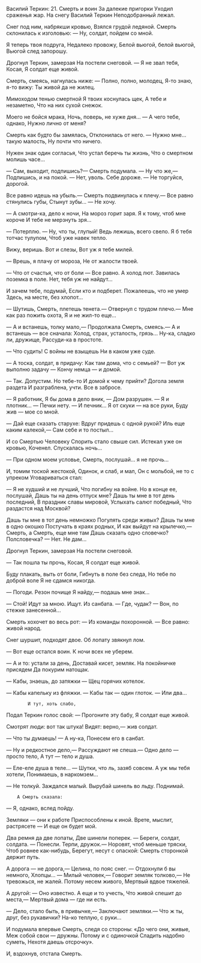 Василий Теркин: 21. Смерть и воин
За далекие пригорки
Уходил сраженья жар.
На снегу Василий Теркин
Неподобранный лежал.

Снег под ним, набрякши кровью,
Взялся грудой ледяной.
Смерть склонилась к изголовью:
— Ну, солдат, пойдем со мной.

Я теперь твоя подруга,
Недалеко провожу,
Белой вьюгой, белой вьюгой,
Вьюгой след запорошу.

Дрогнул Теркин, замерзая
На постели снеговой.
— Я не звал тебя, Косая,
Я солдат еще живой.

Смерть, смеясь, нагнулась ниже:
— Полно, полно, молодец,
Я-то знаю, я-то вижу:
Ты живой да не жилец.

Мимоходом тенью смертной
Я твоих коснулась щек,
А тебе и незаметно,
Что на них сухой снежок.

Моего не бойся мрака,
Ночь, поверь, не хуже дня...
— А чего тебе, однако,
Нужно лично от меня?

Смерть как будто бы замялась,
Отклонилась от него.
— Нужно мне... такую малость,
Ну почти что ничего.

Нужен знак один согласья,
Что устал беречь ты жизнь,
Что о смертном молишь часе...

— Сам, выходит, подпишись?—
Смерть подумала.
— Ну что же,—
Подпишись, и на покой.
— Нет, уволь. Себе дороже.
— Не торгуйся, дорогой.

Все равно идешь на убыль.—
Смерть подвинулась к плечу.—
Все равно стянулись губы,
Стынут зубы...
— Не хочу.

— А смотри-ка, дело к ночи,
На мороз горит заря.
Я к тому, чтоб мне короче
И тебе не мерзнуть зря...

— Потерплю.
— Ну, что ты, глупый!
Ведь лежишь, всего свело.
Я б тебя тотчас тулупом,
Чтоб уже навек тепло.

Вижу, веришь. Вот и слезы,
Вот уж я тебе милей.

— Врешь, я плачу от мороза,
Не от жалости твоей.

— Что от счастья, что от боли —
Все равно. А холод лют.
Завилась поземка в поле.
Нет, тебя уж не найдут...

И зачем тебе, подумай,
Если кто и подберет.
Пожалеешь, что не умер
Здесь, на месте, без хлопот...

— Шутишь, Смерть, плетешь тенета.—
Отвернул с трудом плечо.—
Мне как раз пожить охота,
Я и не жил-то еще...

— А и встанешь, толку мало,—
Продолжала Смерть, смеясь.—
А и встанешь — все сначала:
Холод, страх, усталость, грязь...
Ну-ка, сладко ли, дружище,
Рассуди-ка в простоте.

— Что судить! С войны не взыщешь
Ни в каком уже суде.

— А тоска, солдат, в придачу:
Как там дома, что с семьей?
— Вот уж выполню задачу —
Кончу немца — и домой.

— Так. Допустим. Но тебе-то
И домой к чему прийти?
Догола земля раздета
И разграблена, учти.
Все в забросе.

— Я работник,
Я бы дома в дело вник,
— Дом разрушен.
— Я и плотник...
— Печки нету.
— И печник...
Я от скуки — на все руки,
Буду жив — мое со мной.

— Дай еще сказать старухе:
Вдруг придешь с одной рукой?
Иль еще каким калекой,—
Сам себе и то постыл...

И со Смертью Человеку
Спорить стало свыше сил.
Истекал уже он кровью,
Коченел. Спускалась ночь...

— При одном моем условье,
Смерть, послушай... я не прочь...

И, томим тоской жестокой,
Одинок, и слаб, и мал,
Он с мольбой, не то с упреком
Уговариваться стал:

— Я не худший и не лучший,
Что погибну на войне.
Но в конце ее, послушай,
Дашь ты на день отпуск мне?
Дашь ты мне в тот день последний,
В праздник славы мировой,
Услыхать салют победный,
Что раздастся над Москвой?

Дашь ты мне в тот день немножко
Погулять среди живых?
Дашь ты мне в одно окошко
Постучать в краях родных,
И как выйдут на крылечко,—
Смерть, а Смерть, еще мне там
Дашь сказать одно словечко?
Полсловечка?
— Нет. Не дам...

Дрогнул Теркин, замерзая
На постели снеговой.

— Так пошла ты прочь, Косая,
Я солдат еще живой.

Буду плакать, выть от боли,
Гибнуть в поле без следа,
Но тебе по доброй воле
Я не сдамся никогда.

— Погоди. Резон почище
Я найду,— подашь мне знак...

— Стой! Идут за мною. Ищут.
Из санбата.
— Где, чудак?
— Вон, по стежке занесенной...

Смерть хохочет во весь рот:
— Из команды похоронной.
— Все равно: живой народ.

Снег шуршит, подходят двое.
Об лопату звякнул лом.

— Вот еще остался воин.
К ночи всех не уберем.

— А и то: устали за день,
Доставай кисет, земляк.
На покойничке присядем
Да покурим натощак.

— Кабы, знаешь, до затяжки —
Щец горячих котелок.

— Кабы капельку из фляжки.
— Кабы так — один глоток.
— Или два...

            И тут, хоть слабо,
Подал Теркин голос свой:
— Прогоните эту бабу,
Я солдат еще живой.

Смотрят люди: вот так штука!
Видят: верно,— жив солдат.

— Что ты думаешь!
— А ну-ка,
Понесем его в санбат.

— Ну и редкостное дело,—
Рассуждают не спеша.—
Одно дело — просто тело,
А тут — тело и душа.

— Еле-еле душа в теле...
— Шутки, что ль, зазяб совсем.
А уж мы тебя хотели,
Понимаешь, в наркомзем...

— Не толкуй. Заждался малый.
Вырубай шинель во льду.
Поднимай.

        А Смерть сказала:
— Я, однако, вслед пойду.

Земляки — они к работе
Приспособлены к иной.
Врете, мыслит, растрясете —
И еще он будет мой.

Два ремня да две лопаты,
Две шинели поперек.
— Береги, солдат, солдата.
— Понесли. Терпи, дружок.—
Норовят, чтоб меньше тряски,
Чтоб ровнее как-нибудь,
Берегут, несут с опаской:
Смерть сторонкой держит путь.

А дорога — не дорога,—
Целина, по пояс снег.
— Отдохнули б вы немного,
Хлопцы...
— Милый человек,—
Говорит земляк толково,—
Не тревожься, не жалей.
Потому несем живого,
Мертвый вдвое тяжелей.

А другой:
— Оно известно.
А еще и то учесть,
Что живой спешит до места,—
Мертвый дома — где ни есть.

— Дело, стало быть, в привычке,—
Заключают земляки.—
Что ж ты, друг, без рукавички?
На-ко теплую, с руки...

И подумала впервые
Смерть, следя со стороны:
«До чего они, живые,
Меж собой свои — дружны.
Потому и с одиночкой
Сладить надобно суметь,
Нехотя даешь отсрочку».

И, вздохнув, отстала Смерть.
